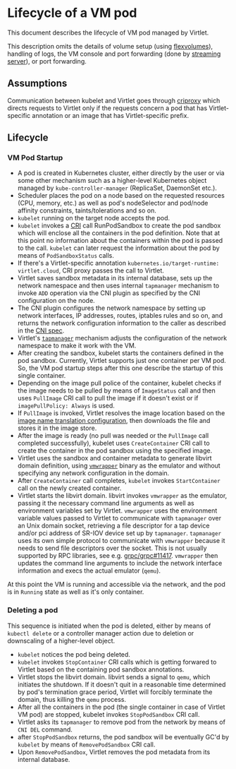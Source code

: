 # Lifecycle of a VM pod

This document describes the lifecycle of VM pod managed by Virtlet.

This description omits the details of volume setup (using
[flexvolumes](https://kubernetes.io/docs/concepts/storage/volumes/#flexvolume)),
handling of logs, the VM console and port forwarding (done by
[streaming server](https://github.com/Mirantis/virtlet/tree/master/pkg/stream)),
 or port forwarding.

## Assumptions

Communication between kubelet and Virtlet goes through [criproxy](https://github.com/Mirantis/criproxy)
which directs requests to Virtlet only if the requests concern a pod that has
Virtlet-specific annotation or an image that has Virtlet-specific prefix.

## Lifecycle

### VM Pod Startup

 * A pod is created in Kubernetes cluster, either directly by the user or via
   some other mechanism such as a higher-level Kubernetes object managed by
   `kube-controller-manager` (ReplicaSet, DaemonSet etc.).
 * Scheduler places the pod on a node based on the requested resources
   (CPU, memory, etc.) as well as pod's nodeSelector and pod/node affinity
   constraints, taints/tolerations and so on.
 * `kubelet` running on the target node accepts the pod.
 * `kubelet` invokes a [CRI](https://contributor.kubernetes.io/contributors/devel/container-runtime-interface/)
   call RunPodSandbox to create the pod sandbox which
   will enclose all the containers in the pod definition. Note that at this
   point no information about the containers within the pod is passed
   to the call. `kubelet` can later request the information about the pod
   by means of `PodSandboxStatus` calls.
 * If there's a Virtlet-specific annotation `kubernetes.io/target-runtime: virtlet.cloud`,
   CRI proxy passes the call to Virtlet.
 * Virtlet saves sandbox metadata in its internal database, sets up the
   network namespace and then uses internal `tapmanager` mechanism to invoke
   `ADD` operation via the CNI plugin as specified by the
   CNI configuration on the node.
 * The CNI plugin configures the network namespace by setting up
   network interfaces, IP addresses, routes, iptables rules and so on,
   and returns the network configuration information to the caller as described
   in the [CNI spec](https://github.com/containernetworking/cni/blob/master/SPEC.md#result).
 * Virtlet's [`tapmanager`](https://github.com/Mirantis/virtlet/tree/master/pkg/tapmanager)
   mechanism adjusts the configuration of the network namespace to make it work with the VM.
 * After creating the sandbox, kubelet starts the containers defined in
   the pod sandbox. Currently, Virtlet supports just one container per VM pod.
   So, the VM pod startup steps after this one describe the startup of this single container.
 * Depending on the image pull police of the container, kubelet checks if
   the image needs to be pulled by means of `ImageStatus` call and then uses
   `PullImage` CRI call to pull the image if it doesn't exist or if
   `imagePullPolicy: Always` is used.
 * If `PullImage` is invoked, Virtlet resolves the image location based on the
   [image name translation configuration](https://github.com/Mirantis/virtlet/blob/master/docs/image-name-translation.md),
   then downloads the file and stores it in the image store.
 * After the image is ready (no pull was needed or the `PullImage` call completed
   successfully), kubelet uses `CreateContainer` CRI call to create
   the container in the pod sandbox using the specified image.
 * Virtlet uses the sandbox and container metadata to generate libvirt domain definition,
   using [`vmwrapper`](https://github.com/Mirantis/virtlet/tree/master/cmd/vmwrapper)
   binary as the emulator and without specifying any network configuration in the domain.
 * After `CreateContainer` call completes, `kubelet` invokes `StartContainer` call
   on the newly created container.
 * Virtlet starts the libvirt domain. libvirt invokes `vmwrapper` as the emulator,
   passing it the necessary command line arguments as well as environment variables
   set by Virtlet. `vmwrapper` uses the environment variable values passed
   to Virtlet to communicate with `tapmanager` over an Unix domain socket,
   retrieving a file descriptor for a tap device and/or pci address of SR-IOV
   device set up by `tapmanager`. `tapmanager` uses its own simple protocol to
   communicate with `vmwrapper` because it needs to send file descriptors over
   the socket. This is not usually supported by RPC libraries, see e.g.
   [grpc/grpc#11417](https://github.com/grpc/grpc/issues/11417).
   `vmwrapper` then updates the command line arguments to include the network
   interface information and execs the actual emulator (`qemu`).

At this point the VM is running and accessible via the network, and the pod is
in `Running` state as well as it's only container.

### Deleting a pod

This sequence is initiated when the pod is deleted, either by means of `kubectl delete`
or a controller manager action due to deletion or downscaling of a higher-level object.

 * `kubelet` notices the pod being deleted.
 * `kubelet` invokes `StopContainer` CRI calls which is getting forwared
   to Virtlet based on the containing pod sandbox annotations.
 * Virtlet stops the libvirt domain. libvirt sends a signal to `qemu`, which initiates
   the shutdown. If it doesn't quit in a reasonable time determined by pod's
   termination grace period, Virtlet will forcibly terminate the domain,
   thus killing the `qemu` process.
 * After all the containers in the pod (the single container in case of
   Virtlet VM pod) are stopped, kubelet invokes `StopPodSandbox` CRI call.
 * Virtlet asks its `tapmanager` to remove pod from the network by means of
   `CNI DEL` command.
 * after `StopPodSandbox` returns, the pod sandbox will be eventually GC'd
   by `kubelet` by means of `RemovePodSandbox` CRI call.
 * Upon `RemovePodSandbox`, Virtlet removes the pod metadata from its internal database.
